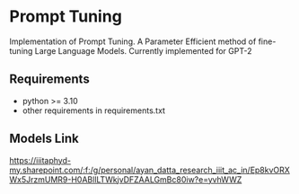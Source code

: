 # Prompt Tuning
Implementation of Prompt Tuning. A Parameter Efficient method of fine-tuning Large Language Models. Currently implemented for GPT-2
## Requirements
- python >= 3.10
- other requirements in requirements.txt

## Models Link
https://iiitaphyd-my.sharepoint.com/:f:/g/personal/ayan_datta_research_iiit_ac_in/Ep8kvORXWx5JrzmUMR9-H0ABllLTWkjvDFZAALGmBc80iw?e=yvhWWZ
